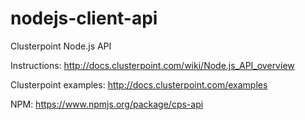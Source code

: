 nodejs-client-api
==============

Clusterpoint Node.js API

Instructions: http://docs.clusterpoint.com/wiki/Node.js_API_overview

Clusterpoint examples: http://docs.clusterpoint.com/examples

NPM: https://www.npmjs.org/package/cps-api
